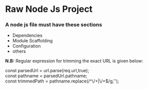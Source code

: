 # Raw Node Js Project

<h3><b>A node js file must have these sections</b></h3>
<ul>
    <li>Dependencies</li>
    <li>Module Scaffolding</li>
    <li>Configuration</li>
    <li>others</li>
</ul>

<b>N.B:</b> Regular expression for trimming the exact URL is given below:

<p>
    const parsedUrl = url.parse(req.url,true);
    <br/>
    const pathname = parsedUrl.pathname;
    <br/>
    const trimmedPath = pathname.replace(/^\/+|\/+$/g,'');
</p>

